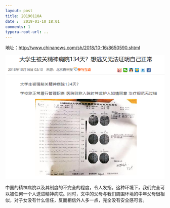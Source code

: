 ```yaml
---
layout: post
title: 20190110A
date :  2019-01-10 18:01
comments: 1
typora-root-url: ..
---
```



地址：http://www.chinanews.com/sh/2018/10-16/8650590.shtml

![1547131939469](/../assets/blog_res/1547131939469.png)

中国的精神病院以及其制度的不完全的程度，令人发指。这种环境下，我们完全可以被任何一个人送进精神病院。同时，文中的父母与我们周围环境的中年父母很相似，对子女没有什么信任，反而相信外人多一点，完全没有安全感可言。